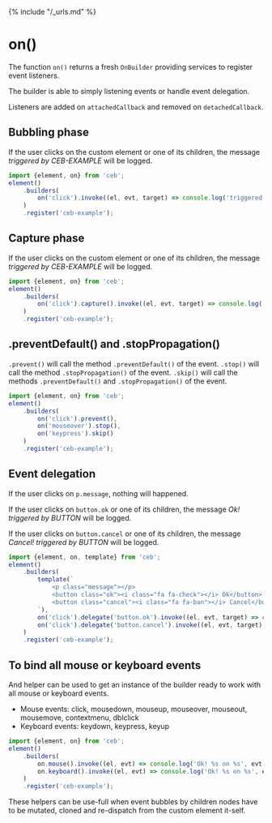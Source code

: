 {% include "/_urls.md" %}
# on()

The function `on()` returns a fresh `OnBuilder` providing services to register event listeners.

The builder is able to simply listening events or handle event delegation.

Listeners are added on `attachedCallback` and removed on `detachedCallback`.

## Bubbling phase

If the user clicks on the custom element or one of its children, the message _triggered by CEB-EXAMPLE_ will be logged.

```javascript
import {element, on} from 'ceb';
element()
    .builders(
        on('click').invoke((el, evt, target) => console.log('triggered by %s', target.tagName))
    )
    .register('ceb-example');
```

## Capture phase

If the user clicks on the custom element or one of its children, the message _triggered by CEB-EXAMPLE_ will be logged.

```javascript
import {element, on} from 'ceb';
element()
    .builders(
        on('click').capture().invoke((el, evt, target) => console.log('triggered by %s', target.tagName))
    )
    .register('ceb-example');
```

## .preventDefault() and .stopPropagation()

`.prevent()` will call the method `.preventDefault()` of the event.
`.stop()` will call the method `.stopPropagation()` of the event.
`.skip()` will call the methods `.preventDefault()` and `.stopPropagation()` of the event.

```javascript
import {element, on} from 'ceb';
element()
    .builders(
        on('click').prevent(),
        on('mouseover').stop(),
        on('keypress').skip()
    )
    .register('ceb-example');
```

## Event delegation

If the user clicks on `p.message`, nothing will happened.

If the user clicks on `button.ok` or one of its children, the message _Ok! triggered by BUTTON_ will be logged.

If the user clicks on `button.cancel` or one of its children, the message _Cancel! triggered by BUTTON_ will be logged.

```javascript
import {element, on, template} from 'ceb';
element()
    .builders(
        template(`
            <p class="message"></p>
            <button class="ok"><i class="fa fa-check"></i> Ok</button>
            <button class="cancel"><i class="fa fa-ban"></i> Cancel</button>
        `),
        on('click').delegate('button.ok').invoke((el, evt, target) => console.log('Ok! triggered by %s', target.tagName)),
        on('click').delegate('button.cancel').invoke((el, evt, target) => console.log('Cancelled! triggered by %s', target.tagName)),
    )
    .register('ceb-example');
```

## To bind all mouse or keyboard events

And helper can be used to get an instance of the builder ready to work with all mouse or keyboard events.

- Mouse events: click, mousedown, mouseup, mouseover, mouseout, mousemove, contextmenu, dblclick
- Keyboard events: keydown, keypress, keyup

```javascript
import {element, on} from 'ceb';
element()
    .builders(
        on.mouse().invoke((el, evt) => console.log('Ok! %s on %s', evt.type, evt.target.tagName)),
        on.keyboard().invoke((el, evt) => console.log('Ok! %s on %s', evt.type, evt.target.tagName))
    )
    .register('ceb-example');
```

These helpers can be use-full when event bubbles by children nodes have to be mutated, cloned and re-dispatch from the custom element it-self.
